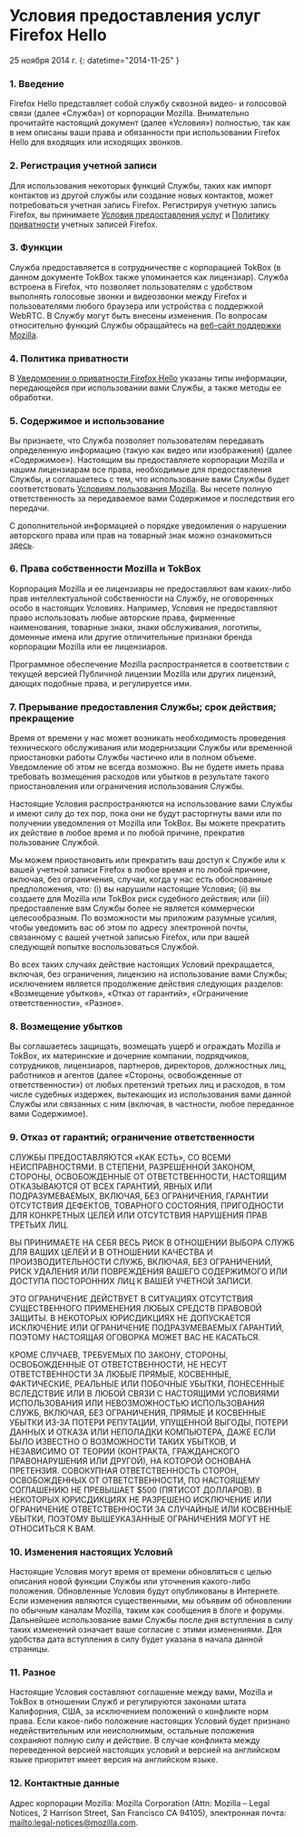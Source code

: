# Условия предоставления услуг Firefox Hello

25 ноября 2014 г.
{: datetime="2014-11-25" }

### 1. Введение 

Firefox Hello представляет собой службу сквозной видео- и голосовой связи (далее «Служба») от корпорации Mozilla.  Внимательно прочитайте настоящий документ (далее «Условия») полностью, так как в нем описаны ваши права и обязанности при использовании Firefox Hello для входящих или исходящих звонков.

### 2. Регистрация учетной записи

Для использования некоторых функций Службы, таких как импорт контактов из другой службы или создание новых контактов, может потребоваться учетная запись Firefox.  Регистрируя учетную запись Firefox, вы принимаете [Условия предоставления услуг](https://www.mozilla.org/about/legal/terms/services) и [Политику приватности](https://www.mozilla.org/privacy/firefox-cloud) учетных записей Firefox.

### 3. Функции

Служба предоставляется в сотрудничестве с корпорацией TokBox (в данном документе TokBox также упоминается как лицензиар).  Служба встроена в Firefox, что позволяет пользователям с удобством выполнять голосовые звонки и видеозвонки между Firefox и пользователями любого браузера или устройства с поддержкой WebRTC.  В Службу могут быть внесены изменения.  По вопросам относительно функций Службы обращайтесь на [веб-сайт поддержки Mozilla](https://support.mozilla.org/products/firefox). 

### 4. Политика приватности

В [Уведомлении о приватности Firefox Hello](https://www.mozilla.org/privacy/) указаны типы информации, передающейся при использовании вами Службы, а также методы ее обработки.

### 5. Содержимое и использование 

Вы признаете, что Служба позволяет пользователям передавать определенную информацию (такую как видео или изображения) (далее «Содержимое»).  Настоящим вы предоставляете корпорации Mozilla и нашим лицензиарам все права, необходимые для предоставления Службы, и соглашаетесь с тем, что использование вами Службы будет соответствовать [Условиям пользования Mozilla](https://www.mozilla.org/about/legal/acceptable-use). Вы несете полную ответственность за передаваемое вами Содержимое и последствия его передачи. 

С дополнительной информацией о порядке уведомления о нарушении авторского права или прав на товарный знак можно ознакомиться [здесь](https://www.mozilla.org/about/legal/report-abuse/).

### 6. Права собственности Mozilla и TokBox

Корпорация Mozilla и ее лицензиары не предоставляют вам каких-либо прав интеллектуальной собственности на Службу, не оговоренных особо в настоящих Условиях.  Например, Условия не предоставляют право использовать любые авторские права, фирменные наименования, товарные знаки, знаки обслуживания, логотипы, доменные имена или другие отличительные признаки бренда корпорации Mozilla или ее лицензиаров.  

Программное обеспечение Mozilla распространяется в соответствии с текущей версией Публичной лицензии Mozilla или других лицензий, дающих подобные права, и регулируется ими.

### 7. Прерывание предоставления Службы; срок действия; прекращение

Время от времени у нас может возникать необходимость проведения технического обслуживания или модернизации Службы или временной приостановки работы Службы частично или в полном объеме. Уведомление об этом не всегда возможно. Вы не будете иметь права требовать возмещения расходов или убытков в результате такого приостановления или ограничения использования Службы.

Настоящие Условия распространяются на использование вами Службы и имеют силу до тех пор, пока они не будут расторгнуты вами или по получении уведомления от Mozilla или TokBox. Вы можете прекратить их действие в любое время и по любой причине, прекратив пользование Службой.

Мы можем приостановить или прекратить ваш доступ к Службе или к вашей учетной записи Firefox в любое время и по любой причине, включая, без ограничения, случаи, когда у нас есть обоснованные предположения, что: (i) вы нарушили настоящие Условия; (ii) вы создаете для Mozilla или TokBox риск судебного действия; или (iii) предоставление вам Службы более не является коммерчески целесообразным. По возможности мы приложим разумные усилия, чтобы уведомить вас об этом по адресу электронной почты, связанному с вашей учетной записью Firefox, или при вашей следующей попытке воспользоваться Службой.

Во всех таких случаях действие настоящих Условий прекращается, включая, без ограничения, лицензию на использование вами Службы; исключением является продолжение действия следующих разделов: «Возмещение убытков», «Отказ от гарантий», «Ограничение ответственности», «Разное».

### 8. Возмещение убытков

Вы соглашаетесь защищать, возмещать ущерб и ограждать Mozilla и TokBox, их материнские и дочерние компании, подрядчиков, сотрудников, лицензиаров, партнеров, директоров, должностных лиц, работников и агентов (далее «Стороны, освобожденные от ответственности») от любых претензий третьих лиц и расходов, в том числе судебных издержек, вытекающих из использования вами данной Службы или связанных с ним (включая, в частности, любое переданное вами Содержимое).

### 9. Отказ от гарантий; ограничение ответственности

СЛУЖБЫ ПРЕДОСТАВЛЯЮТСЯ «КАК ЕСТЬ», СО ВСЕМИ НЕИСПРАВНОСТЯМИ. В СТЕПЕНИ, РАЗРЕШЕННОЙ ЗАКОНОМ, СТОРОНЫ, ОСВОБОЖДЕННЫЕ ОТ ОТВЕТСТВЕННОСТИ, НАСТОЯЩИМ ОТКАЗЫВАЮТСЯ ОТ ВСЕХ ГАРАНТИЙ, ЯВНЫХ ИЛИ ПОДРАЗУМЕВАЕМЫХ, ВКЛЮЧАЯ, БЕЗ ОГРАНИЧЕНИЯ, ГАРАНТИИ ОТСУТСТВИЯ ДЕФЕКТОВ, ТОВАРНОГО СОСТОЯНИЯ, ПРИГОДНОСТИ ДЛЯ КОНКРЕТНЫХ ЦЕЛЕЙ ИЛИ ОТСУТСТВИЯ НАРУШЕНИЯ ПРАВ ТРЕТЬИХ ЛИЦ.

ВЫ ПРИНИМАЕТЕ НА СЕБЯ ВЕСЬ РИСК В ОТНОШЕНИИ ВЫБОРА СЛУЖБ ДЛЯ ВАШИХ ЦЕЛЕЙ И В ОТНОШЕНИИ КАЧЕСТВА И ПРОИЗВОДИТЕЛЬНОСТИ СЛУЖБ, ВКЛЮЧАЯ, БЕЗ ОГРАНИЧЕНИЙ, РИСК УДАЛЕНИЯ ИЛИ ПОВРЕЖДЕНИЯ ВАШЕГО СОДЕРЖИМОГО ИЛИ ДОСТУПА ПОСТОРОННИХ ЛИЦ К ВАШЕЙ УЧЕТНОЙ ЗАПИСИ.

ЭТО ОГРАНИЧЕНИЕ ДЕЙСТВУЕТ В СИТУАЦИЯХ ОТСУТСТВИЯ СУЩЕСТВЕННОГО ПРИМЕНЕНИЯ ЛЮБЫХ СРЕДСТВ ПРАВОВОЙ ЗАЩИТЫ. В НЕКОТОРЫХ ЮРИСДИКЦИЯХ НЕ ДОПУСКАЕТСЯ ИСКЛЮЧЕНИЕ ИЛИ ОГРАНИЧЕНИЕ ПОДРАЗУМЕВАЕМЫХ ГАРАНТИЙ, ПОЭТОМУ НАСТОЯЩАЯ ОГОВОРКА МОЖЕТ ВАС НЕ КАСАТЬСЯ.

КРОМЕ СЛУЧАЕВ, ТРЕБУЕМЫХ ПО ЗАКОНУ, СТОРОНЫ, ОСВОБОЖДЕННЫЕ ОТ ОТВЕТСТВЕННОСТИ, НЕ НЕСУТ ОТВЕТСТВЕННОСТИ ЗА ЛЮБЫЕ ПРЯМЫЕ, КОСВЕННЫЕ, ФАКТИЧЕСКИЕ, РЕАЛЬНЫЕ ИЛИ ПОБОЧНЫЕ УБЫТКИ, ПОНЕСЕННЫЕ ВСЛЕДСТВИЕ ИЛИ В ЛЮБОЙ СВЯЗИ С НАСТОЯЩИМИ УСЛОВИЯМИ ИСПОЛЬЗОВАНИЯ ИЛИ НЕВОЗМОЖНОСТЬЮ ИСПОЛЬЗОВАНИЯ СЛУЖБ, ВКЛЮЧАЯ, БЕЗ ОГРАНИЧЕНИЯ, ПРЯМЫЕ И КОСВЕННЫЕ УБЫТКИ ИЗ-ЗА ПОТЕРИ РЕПУТАЦИИ, УПУЩЕННОЙ ВЫГОДЫ, ПОТЕРИ ДАННЫХ И ОТКАЗА ИЛИ НЕПОЛАДКИ КОМПЬЮТЕРА, ДАЖЕ ЕСЛИ БЫЛО ИЗВЕСТНО О ВОЗМОЖНОСТИ ТАКИХ УБЫТКОВ, И НЕЗАВИСИМО ОТ ТЕОРИИ (КОНТРАКТА, ГРАЖДАНСКОГО ПРАВОНАРУШЕНИЯ ИЛИ ДРУГОЙ), НА КОТОРОЙ ОСНОВАНА ПРЕТЕНЗИЯ. СОВОКУПНАЯ ОТВЕТСТВЕННОСТЬ СТОРОН, ОСВОБОЖДЕННЫХ ОТ ОТВЕТСТВЕННОСТИ, ПО НАСТОЯЩЕМУ СОГЛАШЕНИЮ НЕ ПРЕВЫШАЕТ $500 (ПЯТИСОТ ДОЛЛАРОВ). В НЕКОТОРЫХ ЮРИСДИКЦИЯХ НЕ РАЗРЕШЕНО ИСКЛЮЧЕНИЕ ИЛИ ОГРАНИЧЕНИЕ ОТВЕТСТВЕННОСТИ ЗА СЛУЧАЙНЫЕ ИЛИ КОСВЕННЫЕ УБЫТКИ, ПОЭТОМУ ВЫШЕУКАЗАННЫЕ ОГРАНИЧЕНИЯ МОГУТ НЕ ОТНОСИТЬСЯ К ВАМ.

### 10. Изменения настоящих Условий

Настоящие Условия могут время от времени обновляться с целью описания новой функции Службы или уточнения какого-либо положения. Обновленные Условия будут опубликованы в Интернете. Если изменения являются существенными, мы объявим об обновлении по обычным каналам Mozilla, таким как сообщения в блоге и форумы. Дальнейшее использование вами Службы после дня вступления в силу таких изменений означает ваше согласие с этими изменениями. Для удобства дата вступления в силу будет указана в начала данной страницы.

### 11. Разное

Настоящие Условия составляют соглашение между вами, Mozilla и TokBox в отношении Служб и регулируются законами штата Калифорния, США, за исключением положений о конфликте норм права. Если какое-либо положение настоящих Условий будет признано недействительным или неисполнимым, остальные положения сохраняют полную силу и действие. В случае конфликта между переведенной версией настоящих условий и версией на английском языке приоритет имеет версия на английском языке.

### 12. Контактные данные

Адрес корпорации Mozilla: Mozilla Corporation (Attn: Mozilla – Legal Notices, 2 Harrison Street, San Francisco CA 94105), электронная почта: <mailto:legal-notices@mozilla.com>.
